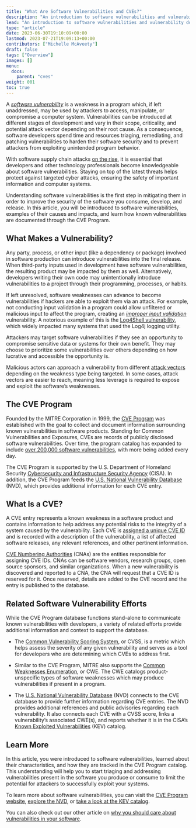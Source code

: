 ```yaml
---
title: "What Are Software Vulnerabilities and CVEs?"
description: "An introduction to software vulnerabilities and vulnerability documentation through the CVE Program"
lead: "An introduction to software vulnerabilities and vulnerability documentation through the CVE Program"
type: "article"
date: 2023-06-30T19:10:09+00:00
lastmod: 2023-07-21T19:09:13+00:00
contributors: ["Michelle McAveety"]
draft: false
tags: ["Overview"]
images: []
menu:
  docs:
    parent: "cves"
weight: 001
toc: true
---
```


A [_software vulnerability_](/software-security/glossary/#software-vulnerability) is a weakness in a program which, if left unaddressed, may be used by attackers to access, manipulate, or compromise a computer system. Vulnerabilities can be introduced at different stages of development and vary in their scope, criticality, and potential attack vector depending on their root cause. As a consequence, software developers spend time and resources triaging, remediating, and patching vulnerabilities to harden their software security and to prevent attackers from exploiting unintended program behavior.

With software supply chain attacks [on the rise](https://www.gartner.com/en/articles/7-top-trends-in-cybersecurity-for-2022#:~:text=supply%20chains%2C%20a-,three%2Dfold%20increase,-from%202021.), it is essential that developers and other technology professionals become knowledgeable about software vulnerabilities. Staying on top of the latest threats helps protect against targeted cyber attacks, ensuring the safety of important information and computer systems.

Understanding software vulnerabilities is the first step in mitigating them in order to improve the security of the software you consume, develop, and release. In this article, you will be introduced to software vulnerabilities, examples of their causes and impacts, and learn how known vulnerabilities are documented through the CVE Program.


## What Makes a Vulnerability?

Any party, process, or other input (like a dependency or package) involved in software production can introduce vulnerabilities into the final release. When third-party inputs used in development have software vulnerabilities, the resulting product may be impacted by them as well. Alternatively, developers writing their own code may unintentionally introduce vulnerabilities to a project through their programming, processes, or habits.

If left unresolved, software weaknesses can advance to become vulnerabilities if hackers are able to exploit them via an attack. For example, not conducting input validation in a program could allow unfiltered or malicious input to affect the program, creating an [_improper input validation_](https://cwe.mitre.org/data/definitions/20.html) vulnerability. A notorious example of this is the [Log4Shell vulnerability](https://www.cisa.gov/news-events/cybersecurity-advisories/aa21-356a), which widely impacted many systems that used the Log4j logging utility. 

Attackers may target software vulnerabilities if they see an opportunity to compromise sensitive data or systems for their own benefit. They may choose to prioritize some vulnerabilities over others depending on how lucrative and accessible the opportunity is.

Malicious actors can approach a vulnerability from different [attack vectors](https://www.cloudflare.com/learning/security/glossary/attack-vector/) depending on the weakness type being targeted. In some cases, attack vectors are easier to reach, meaning less leverage is required to expose and exploit the software’s weaknesses.


## The CVE Program

Founded by the MITRE Corporation in 1999, the [CVE Program](https://www.cve.org/About/Overview) was established with the goal to collect and document information surrounding known vulnerabilities in software products. Standing for Common Vulnerabilities and Exposures, CVEs are records of publicly disclosed software vulnerabilities. Over time, the program catalog has expanded to include [over 200,000 software vulnerabilities](https://www.cve.org/About/Metrics), with more being added every day.

The CVE Program is supported by the U.S. Department of Homeland Security [Cybersecurity and Infrastructure Security Agency](https://www.cisa.gov/) (CISA). In addition, the CVE Program feeds the [U.S. National Vulnerability Database](https://nvd.nist.gov/vuln) (NVD), which provides additional information for each CVE entry.


## What Is a CVE?

A CVE entry represents a known weakness in a software product and contains information to help address any potential risks to the integrity of a system caused by the vulnerability. Each CVE is [assigned a unique CVE ID](https://www.cve.org/About/Process) and is recorded with a description of the vulnerability, a list of affected software releases, any relevant references, and other pertinent information.

[CVE Numbering Authorities](https://www.cve.org/ProgramOrganization/CNAs) (CNAs) are the entities responsible for assigning CVE IDs. CNAs can be software vendors, research groups, open source sponsors, and similar organizations. When a new vulnerability is discovered and reported to a CNA, the CNA will request that a CVE ID is reserved for it. Once reserved, details are added to the CVE record and the entry is published to the database.


## Related Software Vulnerability Efforts

While the CVE Program database functions stand-alone to communicate known vulnerabilities with developers, a variety of related efforts provide additional information and context to support the database. 

- The [Common Vulnerability Scoring System](https://www.first.org/cvss/), or CVSS, is a metric which helps assess the severity of any given vulnerability and serves as a tool for developers who are determining which CVEs to address first.

- Similar to the CVE Program, MITRE also supports the [Common Weaknesses Enumeration](https://cwe.mitre.org/index.html), or CWE. The CWE catalogs product-unspecific types of software weaknesses which may produce vulnerabilities if present in a program.

- The [U.S. National Vulnerability Database](https://nvd.nist.gov/vuln/search) (NVD) connects to the CVE database to provide further information regarding CVE entries. The NVD provides additional references and public advisories regarding each vulnerability. It also connects each CVE with a CVSS score, links a vulnerability’s associated CWE(s), and reports whether it is in the CISA’s [Known Exploited Vulnerabilities](https://www.cisa.gov/known-exploited-vulnerabilities-catalog) (KEV) catalog.


## Learn More

In this article, you were introduced to software vulnerabilities, learned about their characteristics, and how they are tracked in the CVE Program catalog. This understanding will help you to start triaging and addressing vulnerabilities present in the software you produce or consume to limit the potential for attackers to successfully exploit your systems. 

To learn more about software vulnerabilities, you can visit the [CVE Program website](https://www.cve.org/About/Overview), [explore the NVD](https://nvd.nist.gov/vuln/search), or [take a look at the KEV catalog](https://www.cisa.gov/known-exploited-vulnerabilities-catalog).

You can also check out our other article on [why you should care about vulnerabilities in your software](/software-security/cves/cve-why-care).

<!-- [infamous vulnerabilities](), and [a guide to addressing vulnerabilities in your software](). -->
